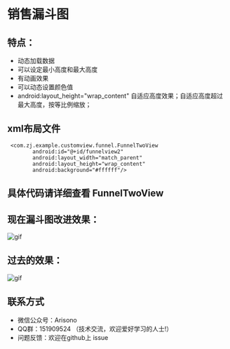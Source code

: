 # 销售漏斗图

## 特点：
- 动态加载数据
- 可以设定最小高度和最大高度
- 有动画效果
- 可以动态设置颜色值
- android:layout_height="wrap_content"  自适应高度效果；自适应高度超过最大高度，按等比例缩放；

##  xml布局文件
     <com.zj.example.customview.funnel.FunnelTwoView
            android:id="@+id/funnelview2"
            android:layout_width="match_parent"
            android:layout_height="wrap_content"
            android:background="#ffffff"/>
            
##  具体代码请详细查看 FunnelTwoView           
            
##  现在漏斗图改进效果：          
![gif](https://github.com/Arisono/FunnelView/blob/master/gif/funnel1.gif)

## 过去的效果：
![gif](https://github.com/zhengjiong/ZJ_Funnel/blob/master/gif/funnel.gif)

## 联系方式

- 微信公众号：Arisono
- QQ群：151909524 （技术交流，欢迎爱好学习的人士!）
- 问题反馈：欢迎在github上 issue

